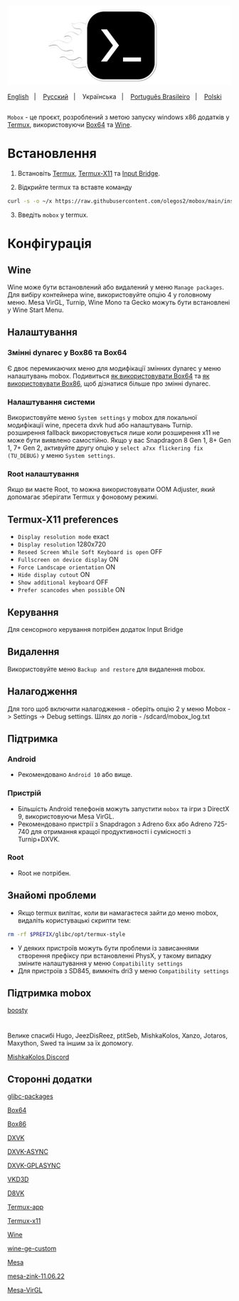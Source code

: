 ![logo](docs/img/logo.png "logo")

<a href="https://github.com/olegos2/mobox/tree/main">English</a>
&nbsp;&nbsp;| &nbsp;&nbsp;
<a href="https://github.com/olegos2/mobox/blob/main/README-ru.md">Русский</a>
&nbsp;&nbsp;| &nbsp;&nbsp;
Українська
&nbsp;&nbsp;| &nbsp;&nbsp;
<a href="https://github.com/olegos2/mobox/blob/main/README-pt_BR.md">Português Brasileiro</a>
&nbsp;&nbsp;| &nbsp;&nbsp;
<a href="https://github.com/olegos2/mobox/blob/main/README-pl.md">Polski</a>

##

`Mobox` - це проєкт, розроблений з метою запуску windows x86 додатків у [Termux](https://github.com/termux/termux-app), використовуючи [Box64](https://github.com/ptitSeb/box64) та [Wine](https://www.winehq.org/).

# Встановлення
1. Встановіть
[Termux](https://f-droid.org/repo/com.termux_118.apk),
[Termux-X11](https://raw.githubusercontent.com/olegos2/mobox/main/components/termux-x11.apk) та
[Input Bridge](https://raw.githubusercontent.com/olegos2/mobox/main/components/inputbridge.apk).

2. Відкрийте termux та вставте команду

```bash
curl -s -o ~/x https://raw.githubusercontent.com/olegos2/mobox/main/install && . ~/x
```

3. Введіть `mobox` у termux.

# Конфігурація 
## Wine
Wine може бути встановлений або видалений у меню `Manage packages`.
Для вибіру контейнера wine, використовуйте опцію 4 у головному меню.
Mesa VirGL, Turnip, Wine Mono та Gecko можуть бути встановлені у Wine Start Menu.
## Налаштування
### Змінні dynarec у Box86 та Box64
Є двоє перемикаючих меню для модифікації змінних dynarec у меню налаштувань mobox.
Подивиться [як використовувати Box64](https://github.com/ptitSeb/box64/blob/main/docs/USAGE.md) та [як використовувати Box86](https://github.com/ptitSeb/box86/blob/master/docs/USAGE.md), щоб дізнатися більше про змінні dynarec.
### Налаштування системи
Використовуйте меню `System settings` у mobox для локальної модифікації wine, пресета dxvk hud або налаштувань Turnip.
розширення fallback використовується лише коли розширення x11 не може бути виявлено самостійно.
Якщо у вас Snapdragon 8 Gen 1, 8+ Gen 1, 7+ Gen 2, активуйте другу опцію у `select a7xx flickering fix (TU_DEBUG)` у меню `System settings`.
### Root налаштування
Якщо ви маєте Root, то можна використовувати OOM Adjuster, який допомагає зберігати Termux у фоновому режимі.
## Termux-X11 preferences
* `Display resolution mode` exact
* `Display resolution` 1280x720
* `Reseed Screen While Soft Keyboard is open` OFF
* `Fullscreen on device display` ON
* `Force Landscape orientation` ON
* `Hide display cutout` ON
* `Show additional keyboard` OFF
* `Prefer scancodes when possible` ON
## Керування 
Для сенсорного керування потрібен додаток Input Bridge
## Видалення 
Використовуйте меню `Backup and restore` для видалення mobox.
## Налагодження
Для того щоб включити налагодження - оберіть опцію 2 у меню Mobox -> Settings -> Debug settings. Шлях до логів - /sdcard/mobox_log.txt

## Підтримка
### Android
* Рекомендовано `Android 10` або вище.
### Пристрій
* Більшість Android телефонів можуть запустити `mobox` та ігри з DirectX 9, використовуючи Mesa VirGL.
* Рекомендовано пристрії з Snapdragon з Adreno 6xx або Adreno 725-740 для отримання кращої продуктивності і сумісності з Turnip+DXVK.
### Root
* Root не потрібен.

## Знайомі проблеми
* Якщо termux вилітає, коли ви намагаєтеся зайти до меню mobox, видаліть користувацькі скрипти тем:
```bash
rm -rf $PREFIX/glibc/opt/termux-style
```
* У деяких пристроїв можуть бути проблеми із зависаннями створення префіксу при встановленні PhysX, у такому випадку зміните налаштування у меню `Compatibility settings`
* Для пристроїв з SD845, вимкніть dri3 у меню `Compatibility settings`

## Підтримка mobox
[boosty](https://boosty.to/olegos/donate)

#
Велике спасибі Hugo, JeezDisReez, ptitSeb, MishkaKolos, Xanzo, Jotaros, Maxython, Swed та іншим за їх допомогу.

[MishkaKolos Discord](https://discord.gg/ZAQnZzbCXq)


## Сторонні додатки

[glibc-packages](https://github.com/termux-pacman/glibc-packages)

[Box64](https://github.com/ptitSeb/box64)

[Box86](https://github.com/ptitSeb/box86)

[DXVK](https://github.com/doitsujin/dxvk)

[DXVK-ASYNC](https://github.com/Sporif/dxvk-async)

[DXVK-GPLASYNC](https://gitlab.com/Ph42oN/dxvk-gplasync)

[VKD3D](https://github.com/lutris/vkd3d)

[D8VK](https://github.com/AlpyneDreams/d8vk)

[Termux-app](https://github.com/termux/termux-app)

[Termux-x11](https://github.com/termux/termux-x11)

[Wine](https://wiki.winehq.org/Licensing)

[wine-ge-custom](https://github.com/GloriousEggroll/wine-ge-custom)

[Mesa](https://docs.mesa3d.org/license.html)

[mesa-zink-11.06.22](https://github.com/alexvorxx/mesa-zink-11.06.22)

[Mesa-VirGL](https://github.com/alexvorxx/Mesa-VirGL)

